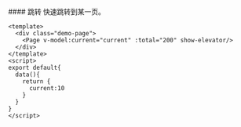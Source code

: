 <cn>
#### 跳转
快速跳转到某一页。
</cn>

```vue
<template>
  <div class="demo-page">
    <Page v-model:current="current" :total="200" show-elevator/>
  </div>
</template>
<script>
export default{
  data(){
    return {
      current:10
    }
  }
}
</script>
```
